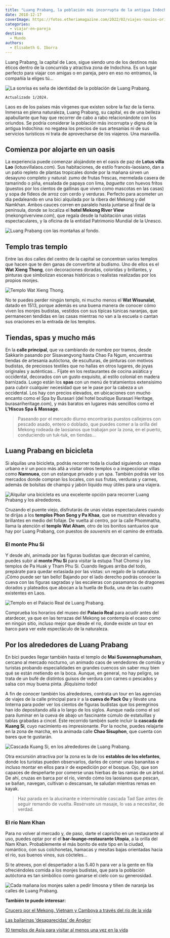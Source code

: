 ```yaml
---
title: "Luang Prabang, la población más incorrupta de la antigua Indochina"
date: 2018-12-17
coverImage: https://fotos.etheriamagazine.com/2022/02/viajes-novios-originales-Luang-Prabang-palacio-real.jpg
categories: 
  - viajar-en-pareja
destino: 
  - Mundo
authors: 
  - Elisabeth G. Iborra
---
```


Luang Prabang, la capital de Laos, sigue siendo uno de los destinos más éticos dentro de 
la concurrida y atractiva zona de Indochina. Es un lugar perfecto para viajar con amigas 
o en pareja, pero en eso no entramos, la compañía la eliges tú... 

![La sonrisa es seña de identidad de la población de Luang Prabang.](https://fotos.etheriamagazine.com/2018/12/luang-prabang-monjes.jpg "La sonrisa es seña de identidad de la población de Luang Prabang.")

```
Actualizado 1/2024.
```

Laos es de los países más vírgenes que existen sobre la faz de la tierra. Inmersa en 
plena naturaleza, Luang Prabang, su capital, es de una belleza apabullante que hay que 
recorrer de cabo a rabo relacionándote con los oriundos. Se podría considerar la 
población más incorrupta y digna de la antigua Indochina: no regatea los precios de sus 
artesanías ni de sus servicios turísticos ni trata de aprovecharse de los viajeros. Una 
maravilla. 

## Comienza por alojarte en un oasis

La experiencia puede comenzar alojándote en el oasis de paz de **Lotus villa Lao** 
(lotusvillalaos.com). Sus habitaciones, de estilo francés-laosiano, dan a un patio 
repleto de plantas tropicales donde por la mañana sirven un desayuno completo y natural: 
zumo de frutas frescas, mermelada casera de tamarindo o piña, ensalada de papaya con 
lima, _baguette_ con huevos fritos (puestos por los cientos de gallinas que viven como 
mascotas en las casas) y sopa de fideos de arroz con cerdo y verduras. Perfecto para 
acometer un día pedaleando en una bici alquilada por la ribera del Mekong y del Namkhan. 
Ambos cauces corren en paralelo hasta juntarse al final de la península, donde se 
localiza el **hotel Mekong River View** (mekongriverview.com), que regala desde la 
habitación unas vistas espectaculares, y la oficina de la entidad Patrimonio Mundial de 
la Unesco. 

![Luang Prabang con las montañas al fondo.](https://fotos.etheriamagazine.com/2018/12/Luang-Prabang.jpg "Luang Prabang con las montañas al fondo.")

## Templo tras templo

Entre las dos calles del centro de la capital se concentran varios templos que hacen que 
te den ganas de convertirte al budismo. Uno de ellos es el **Wat Xieng Thong**, con 
decoraciones doradas, coloridas y brillantes, y pinturas que simbolizan escenas 
históricas o realistas realizadas por los propios monjes. 

![Templo Wat Xieng Thong.](https://fotos.etheriamagazine.com/2018/12/Luang-Prabang-wat-xieng-thong.jpg "Templo Wat Xieng Thong.")

No te puedes perder ningún templo, ni mucho menos el **Wat Wisunalat**, datado en 1513, 
porque además es una buena manera de conocer cómo viven los monjes budistas, vestidos 
con sus típicas túnicas naranjas, que permanecen tendidas en las casas mientras no van a 
la escuela o cantan sus oraciones en la entrada de los templos. 

## Tiendas, spas y mucho más

En la **calle principal**, que va cambiando de nombre por tramos, desde Sakkarin pasando 
por Sisavangvong hasta Chao Fa Ngum, encuentras tiendas de artesanía autóctona, de 
esculturas, de pinturas con motivos budistas, de preciosos textiles que no hallas en 
otros lugares, de joyas originales y auténticas... Fíjate en los restaurantes de cocina 
asiática y occidental, decorados con un gusto exquisito, al estilo colonial en madera 
barnizada. Luego están los **spas** con un menú de tratamientos extensísimo para cubrir 
cualquier necesidad que se le pase por la cabeza a un occidental. Los hay con precios 
elevados, en ubicaciones con mucho encanto como el Spa by Burasari (del hotel boutique 
Burasari Heritage, burasariheritage.com), y más baratos en lugares más sencillos como el 
**L'Hiscus Spa & Massage**. 

> Paseando por el mercado diurno encontrarás puestos callejeros con pescado asado, entero 
> o doblado, que puedes comer a la orilla del Mekong rodeada de laosianos que trabajan por 
> la zona, en el puerto, conduciendo un tuk-tuk, en tiendas... 

## Luang Prabang en bicicleta

Si alquilas una bicicleta, podrás recorrer toda la ciudad siguiendo un mapa urbano e ir 
un poco más allá a visitar otros templos o a inspeccionar villas como **Namnuea**, con 
un estanque privado y un spa. También podrás ver los mercados donde compran los locales, 
con sus frutas, verduras y carnes, además de bolsitas de champú y jabón líquido muy 
útiles para una viajera. 

![Alquilar una bicicleta es una excelente opción para recorrer Luang Prabang y los alrededores.](https://fotos.etheriamagazine.com/2018/12/luang-prabang-bicicletas.jpg "Alquilar una bicicleta es una excelente opción para recorrer Luang Prabang y los alrededores.")

Cruzando el puente viejo, disfrutarás de unas vistas espectaculares cuando te dirijas a 
los **templos Phon Song y Pa Khaa**, que se muestran elevados y brillantes en medio del 
follaje. De vuelta al centro, por la calle Phommatha, llama la atención el **templo Wat 
Aham**, otro de los bonitos santuarios que hay por Luang Prabang, con puestos de 
_souvenirs_ en el camino de entrada. 

### El monte Phu Si

Y desde ahí, animada por las figuras budistas que decoran el camino, puedes subir al 
**monte Phu Si** para visitar la estupa That Chomsi y los templos de Pa Huak y Tham Phu 
Si. Cuando llegues arriba del todo, prepárate para quedar extasiada por las vistas: un 
regalo de la naturaleza. ¡Cómo puede ser tan bello! Bajando por el lado derecho podrás 
conocer la cueva con las figuras sagradas y las escaleras con pasamanos de dragones 
dorados y plateados que abocan a la huella de Buda, una de las cuatro existentes en 
Laos. 

![Templo en el Palacio Real de Luang Prabang.](https://fotos.etheriamagazine.com/2018/12/Luang-Prabang-palacio-real.jpg "Templo en el Palacio Real de Luang Prabang.")

Comprueba los horarios del museo del **Palacio Real** para acudir antes del atardecer, 
ya que en las terrazas del Mekong se contempla el ocaso como en ningún sitio, incluso 
mejor que desde el río, donde existe un tour en barco para ver este espectáculo de la 
naturaleza. 

## Por los alrededores de Luang Prabang

En bici puedes llegar también hasta el templo de **Mai Suwannaphumaham**, cercano al 
mercado nocturno, un animado caos de vendedores de comida y turistas probando 
especialidades en grandes cuencos sin saber muy bien qué se están metiendo en la boca. 
Aunque, en general, no hay peligro, se trata de un bufé de distintos guisos de verdura 
con carnes o pescados y salsa con muy buena pinta. ¡Riquísimo todo! 

A fin de conocer también los alrededores, contrata un tour en las agencias de viajes de 
la calle principal para ir a la **cueva de Pack Ou** y llévate una linterna para poder 
ver los cientos de figuras budistas que los peregrinos han ido depositando allá a lo 
largo de los siglos. Aunque nada como el sol para iluminar en la cueva de abajo un 
fascinante cúmulo de estatuillas y tablas grabadas a cincel. Este recorrido también 
suele incluir la **cascada de Kuang Si**, cuyo nacimiento es impresionante. Por la 
noche, puedes relajarte en la zona de marcha, en la animada calle **Chao Sisuphon**, que 
cuenta con bares que te gustarán. 

![Cascada Kuang Si, en los alrededores de Luang Prabang.](https://fotos.etheriamagazine.com/2018/12/luang-prabang-cascada.jpg "Cascada Kuang Si, en los alrededores de Luang Prabang.")

Otra excursión atractiva por la zona es la de los **establos de los elefantes**, donde 
los turistas pueden observarlos, darles de comer unas bananitas e incluso montar en 
ellos para ir de expedición por el bosque. Ojo, que son capaces de despeñarte por 
comerse unas hierbas de las ramas de un árbol. De ahí, cruzas en barca por el río, 
viendo cómo los laosianos que pescan, se bañan, navegan, cultivan o descansan, te 
saludan mientras remas en kayak. 

> Haz parada en la alucinante e interminable cascada Tad Sae antes de seguir remando de 
> vuelta. Resérvate un masaje, lo vas a necesitar, de verdad. 

### El río Nam Khan

Para no volver al mercado y, de paso, darte el capricho en un restaurante al uso, puedes 
optar por el el **bar-lounge-restaurante Utopia**, a la orilla del Nam Khan. 
Probablemente el más bonito de este tipo en la ciudad, romántico, con sus colchonetas, 
hamacas y mesitas bajas orientadas hacia el río, sus buenos vinos, sus cócteles… 

Si te atreves, pon el despertador a las 5.40 h para ver a la gente en fila ofreciéndoles 
comida a los monjes budistas, que para la población autóctona es tan simbólico como 
ganarse el cielo con su generosidad. 

![Cada mañana los monjes salen a pedir limosna y tiñen de naranja las calles de Luang Prabang.](https://fotos.etheriamagazine.com/2018/12/luang-prabag-monjes-limosna.jpg "Cada mañana los monjes salen a pedir limosna y tiñen de naranja las calles de Luang Prabang.")

**También te puede interesar:** 

[Crucero por el Mekong. Vietnam y Camboya a través del río de la 
vida](https://etheriamagazine.com/2019/09/13/crucero-por-el-mekong-excursiones-vietnam-y-camboya/) 

[Las bailarinas ‘desaparecidas’ de 
Angkor](https://etheriamagazine.com/2019/01/17/que-ver-angkor-bailarinas-robadas/) 

[10 templos de Asia para visitar al menos una vez en la 
vida](https://etheriamagazine.com/2019/05/03/10-templos-no-debes-perderte-viaje-asia/)
